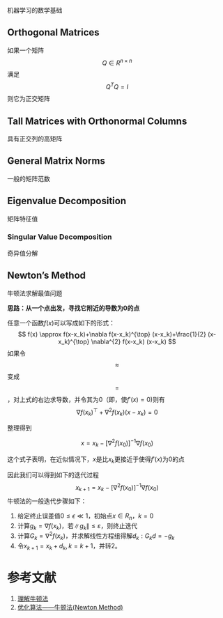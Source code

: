 机器学习的数学基础


## Orthogonal Matrices
如果一个矩阵$$Q\in R^{n\times n} $$满足
$$
Q^TQ=I
$$
则它为正交矩阵


## Tall Matrices with Orthonormal Columns

具有正交列的高矩阵

## General Matrix Norms
一般的矩阵范数

## Eigenvalue Decomposition
矩阵特征值

### Singular Value Decomposition
奇异值分解

## Newton’s Method

牛顿法求解最值问题

**思路：从一个点出发，寻找它附近的导数为0的点**

任意一个函数$f(x)$可以写成如下的形式：
$$
f(x) \approx f(x-x_k)+\nabla f(x-x_k)^{\top} (x-x_k)+\frac{1}{2} (x-x_k)^{\top} \nabla^{2} f(x-x_k) (x-x_k)
$$
如果令$$\approx$$变成$$=$$，对上式的右边求导数，并令其为0（即，使$f\prime(x)=0$)则有
$$
\nabla f(x_k)^{\top} + \nabla^{2} f(x_k) (x-x_k)=0
$$

整理得到


$$
x=x_k-\left[\nabla^{2} f(x_0)\right]^{-1} \nabla f(x_0)
$$

这个式子表明，在近似情况下，$x$是比$x_k$更接近于使得$f\prime(x)$为0的点

因此我们可以得到如下的迭代过程
$$
x_{k+1}=x_k-\left[\nabla^{2} f(x_0)\right]^{-1} \nabla f(x_0)
$$
牛顿法的一般迭代步骤如下：

1. 给定终止误差值$0\leq\epsilon\ll1$，初始点$x\in R_n$，$k=0$
2. 计算$g_{k}=\nabla f\left(x_{k}\right)$，若$\left\|g_{k}\right\| \leq \varepsilon$，则终止迭代
3. 计算$G_{k}=\nabla^2 f\left(x_{k}\right)$，并求解线性方程组得解$d_{k}: G_{k} d=-g_{k}$
4. 令$x_{k+1}=x_{k}+d_{k}, k=k+1$，并转2。

# 参考文献

1. [理解牛顿法](<https://zhuanlan.zhihu.com/p/37588590>)
2. [优化算法——牛顿法(Newton Method)](<https://blog.csdn.net/google19890102/article/details/41087931>)